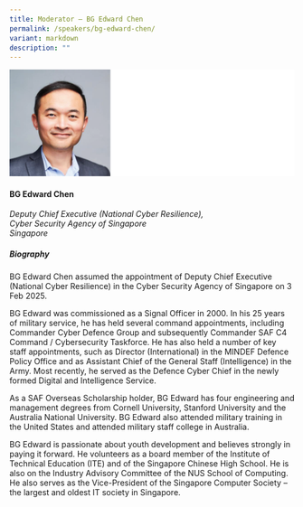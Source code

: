 ```yaml
---
title: Moderator – BG Edward Chen
permalink: /speakers/bg-edward-chen/
variant: markdown
description: ""
---
```

![](/images/2025%20speakers/edward_chen.png)
#### **BG Edward Chen**

*Deputy Chief Executive (National Cyber Resilience), <br> Cyber Security Agency of Singapore<br>Singapore*

##### **Biography**
BG Edward Chen assumed the appointment of Deputy Chief Executive (National Cyber Resilience) in the Cyber Security Agency of Singapore on 3 Feb 2025.

BG Edward was commissioned as a Signal Officer in 2000. In his 25 years of military service, he has held several command appointments, including Commander Cyber Defence Group and subsequently Commander SAF C4 Command / Cybersecurity Taskforce. He has also held a number of key staff appointments, such as Director (International) in the MINDEF Defence Policy Office and as Assistant Chief of the General Staff (Intelligence) in the Army. Most recently, he served as the Defence Cyber Chief in the newly formed Digital and Intelligence Service.

As a SAF Overseas Scholarship holder, BG Edward has four engineering and management degrees from Cornell University, Stanford University and the Australia National University. BG Edward also attended military training in the United States and attended military staff college in Australia.

BG Edward is passionate about youth development and believes strongly in paying it forward. He volunteers as a board member of the Institute of Technical Education (ITE) and of the Singapore Chinese High School. He is also on the Industry Advisory Committee of the NUS School of Computing. He also serves as the Vice-President of the Singapore Computer Society – the largest and oldest IT society in Singapore.
